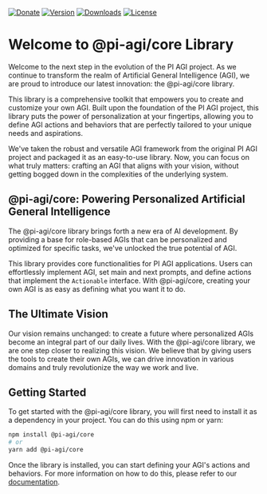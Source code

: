 [![Donate](https://img.shields.io/badge/Donate-Buy%20Me%20a%20Coffee-yellow.svg?style=for-the-badge&logo=buy-me-a-coffee)](https://www.buymeacoffee.com/RwIpTEd)
[![Version](https://img.shields.io/npm/v/@pi-agi/core?color=CB3837&style=for-the-badge&logo=npm)](https://www.npmjs.com/package/@pi-agi/core)
[![Downloads](https://img.shields.io/npm/dt/@pi-agi/core?color=CB3837&logo=npm&style=for-the-badge)](https://www.npmjs.com/package/@pi-agi/core)
[![License](https://img.shields.io/github/license/pi-agi/core?color=43b043&style=for-the-badge&logo=github)](LICENSE)

# Welcome to @pi-agi/core Library

Welcome to the next step in the evolution of the PI AGI project. As we continue to transform the realm of Artificial General Intelligence (AGI), we are proud to introduce our latest innovation: the @pi-agi/core library.

This library is a comprehensive toolkit that empowers you to create and customize your own AGI. Built upon the foundation of the PI AGI project, this library puts the power of personalization at your fingertips, allowing you to define AGI actions and behaviors that are perfectly tailored to your unique needs and aspirations.

We've taken the robust and versatile AGI framework from the original PI AGI project and packaged it as an easy-to-use library. Now, you can focus on what truly matters: crafting an AGI that aligns with your vision, without getting bogged down in the complexities of the underlying system.

## @pi-agi/core: Powering Personalized Artificial General Intelligence

The @pi-agi/core library brings forth a new era of AI development. By providing a base for role-based AGIs that can be personalized and optimized for specific tasks, we've unlocked the true potential of AGI.

This library provides core functionalities for PI AGI applications. Users can effortlessly implement AGI, set main and next prompts, and define actions that implement the `Actionable` interface. With @pi-agi/core, creating your own AGI is as easy as defining what you want it to do.

## The Ultimate Vision

Our vision remains unchanged: to create a future where personalized AGIs become an integral part of our daily lives. With the @pi-agi/core library, we are one step closer to realizing this vision. We believe that by giving users the tools to create their own AGIs, we can drive innovation in various domains and truly revolutionize the way we work and live.

## Getting Started

To get started with the @pi-agi/core library, you will first need to install it as a dependency in your project. You can do this using npm or yarn:

```bash
npm install @pi-agi/core
# or
yarn add @pi-agi/core
```

Once the library is installed, you can start defining your AGI's actions and behaviors. For more information on how to do this, please refer to our [documentation](./docs/DOCUMENTATION.md).
